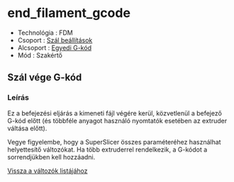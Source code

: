# end\_filament\_gcode

* Technológia : FDM
* Csoport : [Szál beállítások](../../konfig/filament_settings.md)
* Alcsoport : [Egyedi G-kód](../../konfig/filament_settings.md#egyedi-g-kod)
* Mód : Szakértő

## Szál vége G-kód

### Leírás

Ez a befejezési eljárás a kimeneti fájl végére kerül, közvetlenül a befejező G-kód előtt \(és többféle anyagot használó nyomtatók esetében az extruder váltása előtt\).

Vegye figyelembe, hogy a SuperSlicer összes paraméteréhez használhat helyettesítő változókat. Ha több extruderrel rendelkezik, a G-kódot a sorrendjükben kell hozzáadni.

[Vissza a változók listájához](./)

